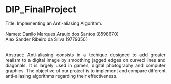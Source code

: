 # DIP_FinalProject

Title: Implementing an Anti-aliasing Algorithm.<br><br>
Names: Danilo Marques Araujo dos Santos (8598670)<br>
       Alex Sander Ribeiro da Silva (9779350)<br><br>
<p align="justify">Abstract: Anti-aliasing consists in a techique designed to add greater realism to a digital image by smoothing jagged edges on curved lines and diagonals. It is largely used in games, digital photography and computer graphics. The objective of our project is to implement and compare different anti-aliasing algorithms regarding their effectiveness.</p>
